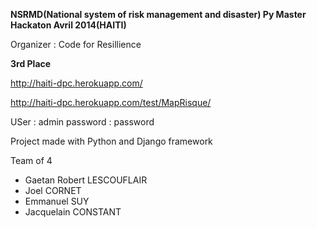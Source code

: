 
**NSRMD(National system of risk management and disaster) Py Master Hackaton Avril 2014(HAITI)**
 
 Organizer : Code for Resillience
 
 **3rd Place**

http://haiti-dpc.herokuapp.com/

http://haiti-dpc.herokuapp.com/test/MapRisque/

USer : admin
password : password

Project made with Python and Django framework


Team of 4
- Gaetan Robert LESCOUFLAIR
- Joel CORNET
- Emmanuel SUY
- Jacquelain CONSTANT


